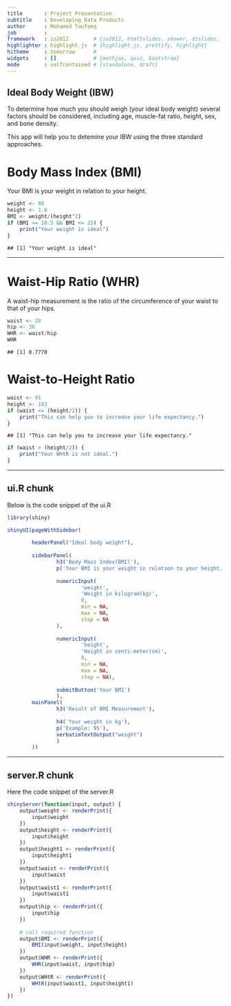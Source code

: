 ```yaml
---
title       : Project Presentation
subtitle    : Developing Data Products
author      : Mohamed Taufeeq
job         : 
framework   : io2012        # {io2012, html5slides, shower, dzslides, ...}
highlighter : highlight.js  # {highlight.js, prettify, highlight}
hitheme     : tomorrow      # 
widgets     : []            # {mathjax, quiz, bootstrap}
mode        : selfcontained # {standalone, draft}
---
```

## Ideal Body Weight (IBW)

To determine how much you should weigh (your ideal body weight) several factors should be considered, including age, muscle-fat ratio, height, sex, and bone density. 

This app will help you to detemine your IBW using the three standard approaches.


Body Mass Index (BMI) 
=====================
Your BMI is your weight in relation to your height. 

```r
weight <- 80
height <- 1.8
BMI <- weight/(height^2)
if (BMI >= 18.5 && BMI <= 25) {
    print("Your weight is ideal")
}
```

```
## [1] "Your weight is ideal"
```


---

Waist-Hip Ratio (WHR) 
=====================
A waist-hip measurement is the ratio of the circumference of your waist to that of your hips.

```r
waist <- 28
hip <- 36
WHR <- waist/hip
WHR
```

```
## [1] 0.7778
```


Waist-to-Height Ratio
=====================

```r
waist <- 91
height <- 183
if (waist <= (height/2)) {
    print("This can help you to increase your life expectancy.")
}
```

```
## [1] "This can help you to increase your life expectancy."
```

```r
if (waist > (height/2)) {
    print("Your WHtR is not ideal.")
}
```


---

## ui.R chunk
Below is the code snippet of the ui.R

```r
library(shiny)

shinyUI(pageWithSidebar(
        
        headerPanel("Ideal body weight"),
        
        sidebarPanel(                
                h3('Body Mass Index(BMI)'),
                p('Your BMI is your weight in relation to your height.'),
                
                numericInput(
                        'weight',
                        'Weight in kilogram(kg)',
                        0,
                        min = NA,
                        max = NA,
                        step = NA
                ),
                
                numericInput(
                        'height',
                        'Height in centi-meter(cm)',
                        0,
                        min = NA,
                        max = NA,
                        step = NA),
                
                submitButton('Your BMI')
                ),
        mainPanel(
                h3('Result of BMI Measurement'),
                
                h4('Your weight in kg'),
                p('Example: 95'),
                verbatimTextOutput("weight")
                )
        ))
```


---

## server.R chunk

Here the code snippet of the server.R

```r
shinyServer(function(input, output) {
    output$weight <- renderPrint({
        input$weight
    })
    output$height <- renderPrint({
        input$height
    })
    output$height1 <- renderPrint({
        input$height1
    })
    output$waist <- renderPrint({
        input$waist
    })
    output$waist1 <- renderPrint({
        input$waist1
    })
    output$hip <- renderPrint({
        input$hip
    })
    
    # call required function
    output$BMI <- renderPrint({
        BMI(input$weight, input$height)
    })
    output$WHR <- renderPrint({
        WHR(input$waist, input$hip)
    })
    output$WHtR <- renderPrint({
        WHtR(input$waist1, input$height1)
    })
})
```

